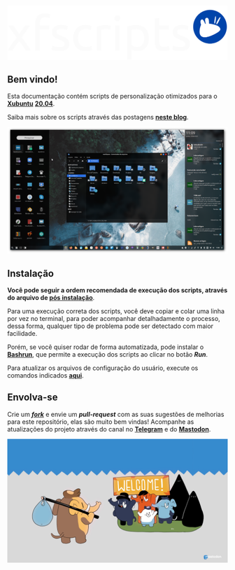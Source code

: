 <img src="images/xfscripts-mdbook.png"/>

## Bem vindo!

Esta documentação contém scripts de personalização otimizados para o <a href="https://xubuntu.org" target="_blank"><strong>Xubuntu</strong></a> <a href="https://xubuntu.org/release/20-04/" target="_blank"><strong>20.04</strong></a>.

Saiba mais sobre os scripts através das postagens <a href="https://blog.rauldipeas.tk/xfscripts" target="_blank"><strong>neste blog</strong></a>.

<img src="images/xfscripts.png"> 

## Instalação

<strong>Você pode seguir a ordem recomendada de execução dos scripts, através do arquivo de <a href="postinst.md">pós instalação</a></strong>.

Para uma execução correta dos scripts, você deve copiar e colar uma linha por vez no terminal, para poder acompanhar detalhadamente o processo, dessa forma, qualquer tipo de problema pode ser detectado com maior facilidade.

Porém, se você quiser rodar de forma automatizada, pode instalar o <a href="bashrun.md"><strong>Bashrun</strong></a>, que permite a execução dos scripts ao clicar no botão <em><strong>Run</strong></em>.

Para atualizar os arquivos de configuração do usuário, execute os comandos indicados <a href="scripts/update-settings.md"><strong>aqui</strong></a>.



## Envolva-se

Crie um <a href="https://github.com/rauldipeas/xfscripts" target="_blank"><em><strong>fork</strong></em></a> e envie um <em><strong>pull-request</strong></em> com as suas sugestões de melhorias para este repositório, elas são muito bem vindas!
Acompanhe as atualizações do projeto através do canal no <a href="https://t.me/xfscripts" target="_blank"><strong>Telegram</strong></a> e do <a href="https://mastodon.social/@raul_dipeas" target="_blank"><strong>Mastodon</strong></a>.

<a href=https://mastodon.social/@raul_dipeas target="_blank" rel="me"><img src="images/mastodon.png"></a>

<!-- Load Facebook SDK for JavaScript -->
<div id="fb-root"></div>

<!-- Your customer chat code -->
<div class="fb-customerchat"
  attribution=setup_tool
  page_id="100113718305981"
  greeting_dialog_display="hide"
  logged_in_greeting="Em que posso te ajudar?"
  logged_out_greeting="Em que posso te ajudar?">
</div>

<script>
window.fbAsyncInit = function() {
  FB.init({
    xfbml            : true,
    version          : 'v6.0'
  });
};
(function(d, s, id) {
  var js, fjs = d.getElementsByTagName(s)[0];
  if (d.getElementById(id)) return;
  js = d.createElement(s); js.id = id;
  js.src = 'https://connect.facebook.net/pt_BR/sdk/xfbml.customerchat.js';
  fjs.parentNode.insertBefore(js, fjs);
}(document, 'script', 'facebook-jssdk'));
</script>